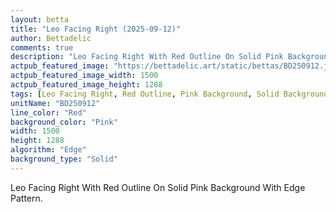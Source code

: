 ```yaml
---
layout: betta
title: "Leo Facing Right (2025-09-12)"
author: Bettadelic
comments: true
description: "Leo Facing Right With Red Outline On Solid Pink Background With Edge Pattern."
actpub_featured_image: "https://bettadelic.art/static/bettas/BD250912.jpg"
actpub_featured_image_width: 1500
actpub_featured_image_height: 1288
tags: [Leo Facing Right, Red Outline, Pink Background, Solid Background Pattern, Edge Pattern, September 2025]
unitName: "BD250912"
line_color: "Red"
background_color: "Pink"
width: 1500
height: 1288
algorithm: "Edge"
background_type: "Solid"
---
```


Leo Facing Right With Red Outline On Solid Pink Background With Edge Pattern.
